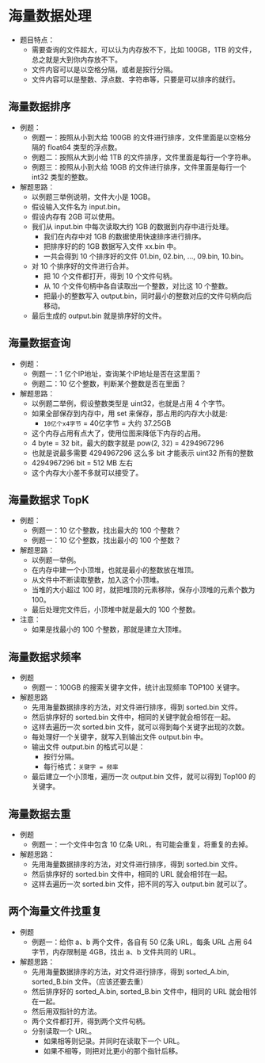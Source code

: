 # 海量数据处理

- 题目特点：
  - 需要查询的文件超大，可以认为内存放不下，比如 100GB，1TB 的文件，总之就是大到你内存放不下。
  - 文件内容可以是以空格分隔，或者是按行分隔。
  - 文件内容可以是整数、浮点数、字符串等，只要是可以排序的就行。

## 海量数据排序

- 例题：
  - 例题一：按照从小到大给 100GB 的文件进行排序，文件里面是以空格分隔的 float64 类型的浮点数。
  - 例题二：按照从大到小给 1TB 的文件排序，文件里面是每行一个字符串。
  - 例题三：按照从小到大给 10GB 的文件进行排序，文件里面是每行一个 int32 类型的整数。
- 解题思路：
  - 以例题三举例说明，文件大小是 10GB。
  - 假设输入文件名为 input.bin。
  - 假设内存有 2GB 可以使用。
  - 我们从 input.bin 中每次读取大约 1GB 的数据到内存中进行处理。
    - 我们在内存中对 1GB 的数据使用快速排序进行排序。
    - 把排序好的的 1GB 数据写入文件 xx.bin 中。
    - 一共会得到 10 个排序好的文件 01.bin, 02.bin, ..., 09.bin, 10.bin。
  - 对 10 个排序好的文件进行合并。
    - 把 10 个文件都打开，得到 10 个文件句柄。
    - 从 10 个文件句柄中各自读取出一个整数，对比这 10 个整数。
    - 把最小的整数写入 output.bin，同时最小的整数对应的文件句柄向后移动。
  - 最后生成的 output.bin 就是排序好的文件。

## 海量数据查询

- 例题：
  - 例题一：1 亿个IP地址，查询某个IP地址是否在这里面？
  - 例题二：10 亿个整数，判断某个整数是否在里面？
- 解题思路：
  - 以例题二举例，假设整数类型是 uint32，也就是占用 4 个字节。
  - 如果全部保存到内存中，用 set 来保存，那占用的内存大小就是:
    - `10亿个x4字节` = 40亿字节 = 大约 37.25GB
  - 这个内存占用有点大了，使用位图来降低下内存的占用。
  - 4 byte = 32 bit，最大的数字就是 pow(2, 32) = 4294967296
  - 也就是说最多需要 4294967296 这么多 bit 才能表示 uint32 所有的整数
  - 4294967296 bit = 512 MB 左右
  - 这个内存大小差不多就可以接受了。

## 海量数据求 TopK

- 例题：
  - 例题一：10 亿个整数，找出最大的 100 个整数？
  - 例题一：10 亿个整数，找出最小的 100 个整数？
- 解题思路：
  - 以例题一举例。
  - 在内存中建一个小顶堆，也就是最小的整数放在堆顶。
  - 从文件中不断读取整数，加入这个小顶堆。
  - 当堆的大小超过 100 时，就把堆顶的元素移除，保存小顶堆的元素个数为 100。
  - 最后处理完文件后，小顶堆中就是最大的 100 个整数。
- 注意：
  - 如果是找最小的 100 个整数，那就是建立大顶堆。

## 海量数据求频率

- 例题
  - 例题一：100GB 的搜索关键字文件，统计出现频率 TOP100 关键字。
- 解题思路
  - 先用海量数据排序的方法，对文件进行排序，得到 sorted.bin 文件。
  - 然后排序好的 sorted.bin 文件中，相同的关键字就会相邻在一起。
  - 这样去遍历一次 sorted.bin 文件，就可以得到每个关键字出现的次数。
  - 每处理好一个关键字，就写入到输出文件 output.bin 中。
  - 输出文件 output.bin 的格式可以是：
    - 按行分隔。
    - 每行格式：`关键字 = 频率`
  - 最后建立一个小顶堆，遍历一次 output.bin 文件，就可以得到 Top100 的关键字。

## 海量数据去重

- 例题
  - 例题一：一个文件中包含 10 亿条 URL，有可能会重复，将重复的去掉。
- 解题思路：
  - 先用海量数据排序的方法，对文件进行排序，得到 sorted.bin 文件。
  - 然后排序好的 sorted.bin 文件中，相同的 URL 就会相邻在一起。
  - 这样去遍历一次 sorted.bin 文件，把不同的写入 output.bin 就可以了。

## 两个海量文件找重复

- 例题
  - 例题一：给你 a、b 两个文件，各自有 50 亿条 URL，每条 URL 占用 64 字节，内存限制是 4GB，找出 a、b 文件共同的 URL。
- 解题思路：
  - 先用海量数据排序的方法，对文件进行排序，得到 sorted_A.bin, sorted_B.bin 文件。（应该还要去重）
  - 然后排序好的 sorted_A.bin, sorted_B.bin 文件中，相同的 URL 就会相邻在一起。
  - 然后用双指针的方法。
  - 两个文件都打开，得到两个文件句柄。
  - 分别读取一个 URL。
    - 如果相等则记录。并同时在读取下一个 URL。
    - 如果不相等，则把对比更小的那个指针后移。
